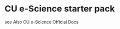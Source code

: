 # CU e-Science starter pack

see Also [CU e-Science Official Docs](https://phat-srimanobhas.gitbook.io/cu-e-science/)
